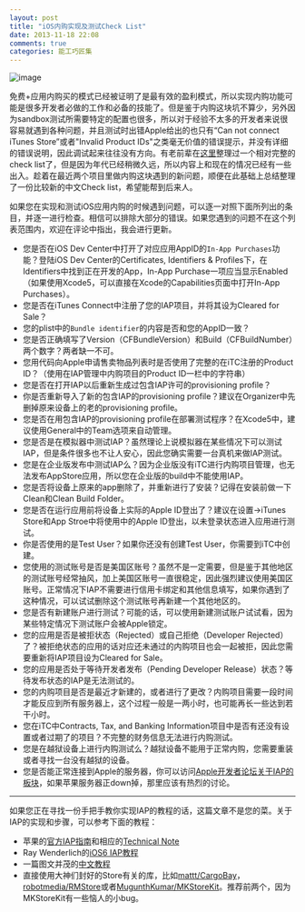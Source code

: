 ```yaml
---
layout: post
title: "iOS内购实现及测试Check List"
date: 2013-11-18 22:08
comments: true
categories: 能工巧匠集
---
```


![image](http://img.onevcat.com/2013/cannot-connect-its.png)

免费+应用内购买的模式已经被证明了是最有效的盈利模式，所以实现内购功能可能是很多开发者必做的工作和必备的技能了。但是鉴于内购这块坑不算少，另外因为sandbox测试所需要特定的配置也很多，所以对于经验不太多的开发者来说很容易就遇到各种问题，并且测试时出错Apple给出的也只有“Can not connect iTunes Store”或者"Invalid Product IDs"之类毫无价值的错误提示，并没有详细的错误说明，因此调试起来往往没有方向。有老前辈在[这里](http://troybrant.net/blog/2010/01/invalid-product-ids/)整理过一个相对完整的check list了，但是因为年代已经稍微久远，所以内容上和现在的情况已经有一些出入。趁着在最近两个项目里做内购这块遇到的新问题，顺便在此基础上总结整理了一份比较新的中文Check list，希望能帮到后来人。

如果您在实现和测试iOS应用内购的时候遇到问题，可以逐一对照下面所列出的条目，并逐一进行检查。相信可以排除大部分的错误。如果您遇到的问题不在这个列表范围内，欢迎在评论中指出，我会进行更新。

* 您是否在iOS Dev Center中打开了对应应用AppID的`In-App Purchases`功能？登陆iOS Dev Center的Certificates, Identifiers & Profiles下，在Identifiers中找到正在开发的App，In-App Purchase一项应当显示Enabled（如果使用Xcode5，可以直接在Xcode的Capabilities页面中打开In-App Purchases）。
* 您是否在iTunes Connect中注册了您的IAP项目，并将其设为Cleared for Sale？
* 您的plist中的`Bundle identifier`的内容是否和您的AppID一致？
* 您是否正确填写了Version（CFBundleVersion）和Build（CFBuildNumber）两个数字？两者缺一不可。
* 您用代码向Apple申请售卖物品列表时是否使用了完整的在iTC注册的Product ID？（使用在IAP管理中内购项目的Product ID一栏中的字符串）
* 您是否在打开IAP以后重新生成过包含IAP许可的provisioning profile？
* 你是否重新导入了新的包含IAP的provisioning profile？建议在Organizer中先删掉原来设备上的老的provisioning profile。
* 您是否在用包含IAP的provisioning profile在部署测试程序？在Xcode5中，建议使用General中的Team选项来自动管理。
* 您是否是在模拟器中测试IAP？虽然理论上说模拟器在某些情况下可以测试IAP，但是条件很多也不让人安心，因此您确实需要一台真机来做IAP测试。
* 您是在企业版发布中测试IAP么？因为企业版没有iTC进行内购项目管理，也无法发布AppStore应用，所以您在企业版的build中不能使用IAP。
* 您是否将设备上原来的app删除了，并重新进行了安装？记得在安装前做一下Clean和Clean Build Folder。
* 您是否在运行应用前将设备上实际的Apple ID登出了？建议在设置->iTunes Store和App Stroe中将使用中的Apple ID登出，以未登录状态进入应用进行测试。
* 你是否使用的是Test User？如果你还没有创建Test User，你需要到iTC中创建。
* 您使用的测试账号是否是美国区账号？虽然不是一定需要，但是鉴于其他地区的测试账号经常抽风，加上美国区账号一直很稳定，因此强烈建议使用美国区账号。正常情况下IAP不需要进行信用卡绑定和其他信息填写，如果你遇到了这种情况，可以试试删除这个测试账号再新建一个其他地区的。
* 您是否有新建账户进行测试？可能的话，可以使用新建测试账户试试看，因为某些特定情况下测试账户会被Apple锁定。
* 您的应用是否是被拒状态（Rejected）或自己拒绝（Developer Rejected）了？被拒绝状态的应用的话对应还未通过的内购项目也会一起被拒，因此您需要重新将IAP项目设为Cleared for Sale。
* 您的应用是否处于等待开发者发布（Pending Developer Release）状态？等待发布状态的IAP是无法测试的。
* 您的内购项目是否是最近才新建的，或者进行了更改？内购项目需要一段时间才能反应到所有服务器上，这个过程一般是一两小时，也可能再长一些达到若干小时。
* 您在iTC中Contracts, Tax, and Banking Information项目中是否有还没有设置或者过期了的项目？不完整的财务信息无法进行内购测试。
* 您是在越狱设备上进行内购测试么？越狱设备不能用于正常内购，您需要重装或者寻找一台没有越狱的设备。
* 您是否能正常连接到Apple的服务器，你可以访问[Apple开发者论坛关于IAP的板块](https://devforums.apple.com/community/ios/connected/purchase)，如果苹果服务器正down掉，那里应该有热烈的讨论。

---

如果您正在寻找一份手把手教你实现IAP的教程的话，这篇文章不是您的菜。关于IAP的实现和步骤，可以参考下面的教程：

* 苹果的[官方IAP指南](https://developer.apple.com/library/ios/documentation/NetworkingInternet/Conceptual/StoreKitGuide/Introduction.html)和相应的[Technical Note](https://developer.apple.com/library/mac/technotes/tn2259/_index.html)
* Ray Wenderlich的[iOS6 IAP教程](http://www.raywenderlich.com/23266/in-app-purchases-in-ios-6-tutorial-consumables-and-receipt-validation)
* 一篇图文并茂的[中文教程](http://blog.csdn.net/xiaominghimi/article/details/6937097)
* 直接使用大神们封好的Store有关的库，比如[mattt/CargoBay](https://github.com/mattt/CargoBay)，[robotmedia/RMStore](https://github.com/robotmedia/RMStore)或者[MugunthKumar/MKStoreKit](https://github.com/MugunthKumar/MKStoreKit)。推荐前两个，因为MKStoreKit有一些恼人的小bug。
